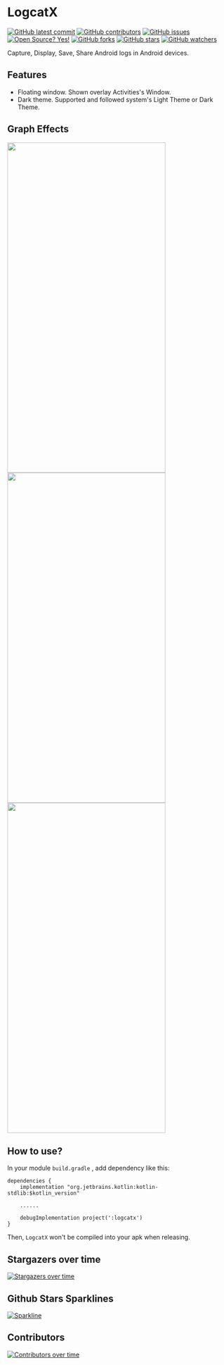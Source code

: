 # LogcatX

[![GitHub latest commit](https://badgen.net/github/last-commit/bytebeats/LogcatX)](https://github.com/bytebeats/LogcatX/commit/)
[![GitHub contributors](https://img.shields.io/github/contributors/bytebeats/LogcatX.svg)](https://github.com/bytebeats/LogcatX/graphs/contributors/)
[![GitHub issues](https://img.shields.io/github/issues/bytebeats/LogcatX.svg)](https://github.com/bytebeats/LogcatX/issues/)
[![Open Source? Yes!](https://badgen.net/badge/Open%20Source%20%3F/Yes%21/blue?icon=github)](https://github.com/bytebeats/LogcatX/)
[![GitHub forks](https://img.shields.io/github/forks/bytebeats/LogcatX.svg?style=social&label=Fork&maxAge=2592000)](https://github.com/bytebeats/LogcatX/network/)
[![GitHub stars](https://img.shields.io/github/stars/bytebeats/LogcatX.svg?style=social&label=Star&maxAge=2592000)](https://github.com/bytebeats/LogcatX/stargazers/)
[![GitHub watchers](https://img.shields.io/github/watchers/bytebeats/LogcatX.svg?style=social&label=Watch&maxAge=2592000)](https://github.com/bytebeats/LogcatX/watchers/)

Capture, Display, Save, Share Android logs in Android devices.

## Features

* Floating window. Shown overlay Activities's Window.
* Dark theme. Supported and followed system's Light Theme or Dark Theme.

## Graph Effects

<img src="/arts/logcatx_toolbar.gif" width="360" height="750"/>
<img src="/arts/logcatx_options.gif" width="360" height="750"/>
<img src="/arts/logcatx_quit.gif" width="360" height="750"/>

## How to use?

In your module `build.gradle` , add dependency like this:
```
dependencies {
    implementation "org.jetbrains.kotlin:kotlin-stdlib:$kotlin_version"
    
    ......

    debugImplementation project(':logcatx')
}
```

Then, `LogcatX` won't be compiled into your apk when releasing.

## Stargazers over time
[![Stargazers over time](https://starchart.cc/bytebeats/LogcatX.svg)](https://starchart.cc/bytebeats/LogcatX)

## Github Stars Sparklines
[![Sparkline](https://stars.medv.io/bytebeats/LogcatX.svg)](https://stars.medv.io/bytebeats/LogcatX)

## Contributors
[![Contributors over time](https://contributor-graph-api.apiseven.com/contributors-svg?chart=contributorOverTime&repo=bytebeats/LogcatX)](https://www.apiseven.com/en/contributor-graph?chart=contributorOverTime&repo=bytebeats/LogcatX)